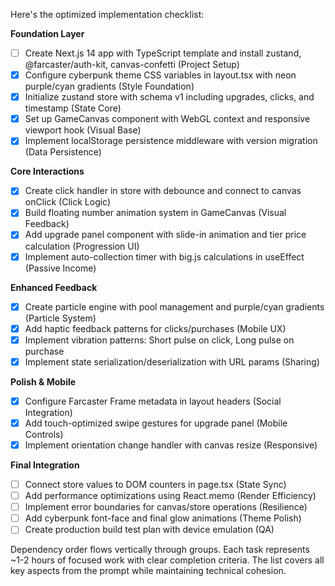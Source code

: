 Here's the optimized implementation checklist:

**Foundation Layer**
- [ ] Create Next.js 14 app with TypeScript template and install zustand, @farcaster/auth-kit, canvas-confetti (Project Setup)
- [x] Configure cyberpunk theme CSS variables in layout.tsx with neon purple/cyan gradients (Style Foundation)
- [x] Initialize zustand store with schema v1 including upgrades, clicks, and timestamp (State Core)
- [x] Set up GameCanvas component with WebGL context and responsive viewport hook (Visual Base)
- [x] Implement localStorage persistence middleware with version migration (Data Persistence)

**Core Interactions**
- [x] Create click handler in store with debounce and connect to canvas onClick (Click Logic)
- [x] Build floating number animation system in GameCanvas (Visual Feedback)
- [x] Add upgrade panel component with slide-in animation and tier price calculation (Progression UI)
- [x] Implement auto-collection timer with big.js calculations in useEffect (Passive Income)

**Enhanced Feedback**
- [x] Create particle engine with pool management and purple/cyan gradients (Particle System)
- [x] Add haptic feedback patterns for clicks/purchases (Mobile UX)
- [x] Implement vibration patterns: Short pulse on click, Long pulse on purchase
- [x] Implement state serialization/deserialization with URL params (Sharing)

**Polish & Mobile**
- [x] Configure Farcaster Frame metadata in layout headers (Social Integration)
- [x] Add touch-optimized swipe gestures for upgrade panel (Mobile Controls)
- [x] Implement orientation change handler with canvas resize (Responsive)

**Final Integration**
- [ ] Connect store values to DOM counters in page.tsx (State Sync)
- [ ] Add performance optimizations using React.memo (Render Efficiency)
- [ ] Implement error boundaries for canvas/store operations (Resilience)
- [ ] Add cyberpunk font-face and final glow animations (Theme Polish)
- [ ] Create production build test plan with device emulation (QA)

Dependency order flows vertically through groups. Each task represents ~1-2 hours of focused work with clear completion criteria. The list covers all key aspects from the prompt while maintaining technical cohesion.
